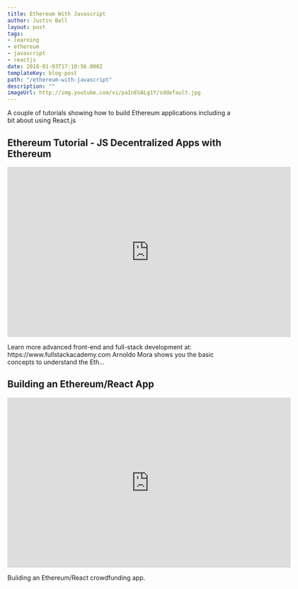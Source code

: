 ```yaml
---
title: Ethereum With Javascript
author: Justin Ball
layout: post
tags:
- learning
- ethereum
- javascript
- reactjs
date: 2018-01-03T17:10:56.000Z
templateKey: blog-post
path: "/ethereum-with-javascript"
description: ""
imageUrl: http://img.youtube.com/vi/paInEUALg1Y/sddefault.jpg
---
```

<p>A couple of tutorials showing how to build Ethereum applications including a bit about using React.js</p>
<div class="youtube-videos video-responsive">
  <div id="pPT4nehwLTQ" class="youtube-video">
    <h2 class="youtube-title">Ethereum Tutorial - JS Decentralized Apps with Ethereum</h2>
    <iframe src="https://www.youtube.com/embed/pPT4nehwLTQ" frameborder="0" width="640" height="385" allowfullscreen>
      <p>Your browser does not support iframes.</p>
    </iframe>
    <p class="youtube-description">Learn more advanced front-end and full-stack development at: https://www.fullstackacademy.com Arnoldo Mora shows you the basic concepts to understand the Eth...</p>
  </div>
  <div id="FI5gS5ppzI0" class="youtube-video">
    <h2 class="youtube-title">Building an Ethereum/React App</h2>
    <iframe src="https://www.youtube.com/embed/FI5gS5ppzI0" frameborder="0" width="640" height="385" allowfullscreen>
      <p>Your browser does not support iframes.</p>
    </iframe>
    <p class="youtube-description">Building an Ethereum/React crowdfunding app.</p>
  </div>
</div>